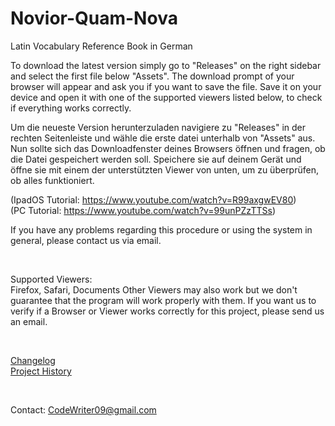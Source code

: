 # Novior-Quam-Nova
Latin Vocabulary Reference Book in German

To download the latest version simply go to "Releases" on the right sidebar and select the first file below "Assets". The download prompt of your browser will appear and ask you if you want to save the file. Save it on your device and open it with one of the supported viewers listed below, to check if everything works correctly.

Um die neueste Version herunterzuladen navigiere zu "Releases" in der rechten Seitenleiste und wähle die erste datei unterhalb von "Assets" aus. Nun sollte sich das Downloadfenster deines Browsers öffnen und fragen, ob die Datei gespeichert werden soll. Speichere sie auf deinem Gerät und öffne sie mit einem der unterstützten Viewer von unten, um zu überprüfen, ob alles funktioniert.

(IpadOS Tutorial: https://www.youtube.com/watch?v=R99axgwEV80)
<br>
(PC Tutorial: https://www.youtube.com/watch?v=99unPZzTTSs)

If you have any problems regarding this procedure or using the system in general, please contact us via email.

<br>

Supported Viewers:
<br>
Firefox, Safari, Documents
Other Viewers may also work but we don't guarantee that the program will work properly with them.
If you want us to verify if a Browser or Viewer works correctly for this project, please send us an email.

<br>

<a href="https://github.com/CodeWriter09/Novior-Quam-Nova/wiki/Changelog">Changelog</a>
<br>
<a href="https://github.com/CodeWriter09/Novior-Quam-Nova/wiki/History">Project History</a>

<br>

Contact:
CodeWriter09@gmail.com
